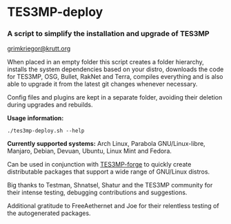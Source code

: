 # TES3MP-deploy

### A script to simplify the installation and upgrade of TES3MP

<grimkriegor@krutt.org>

When placed in an empty folder this script creates a folder hierarchy, installs the system dependencies based on your distro, downloads the code for TES3MP, OSG, Bullet, RakNet and Terra, compiles everything and is also able to upgrade it from the latest git changes whenever necessary.

Config files and plugins are kept in a separate folder, avoiding their deletion during upgrades and rebuilds.

**Usage information:**

    ./tes3mp-deploy.sh --help

**Currently supported systems:** Arch Linux, Parabola GNU/Linux-libre, Manjaro, Debian, Devuan, Ubuntu, Linux Mint and Fedora.

Can be used in conjunction with [TES3MP-forge](https://github.com/GrimKriegor/TES3MP-forge) to quickly create distributable packages that support a wide range of GNU/Linux distros.

Big thanks to Testman, Shnatsel, Shatur and the TES3MP community for their intense testing, debugging contributions and suggestions.

Additional gratitude to FreeAethernet and Joe for their relentless testing of the autogenerated packages.

